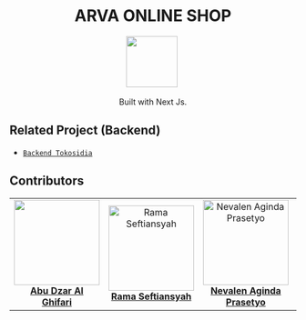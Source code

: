 <h1 align="center">ARVA ONLINE SHOP</h1>

<p align="center">
  <img height="90" src="https://www.google.com/url?sa=i&url=https%3A%2F%2Fmedium.com%2Fwesionary-team%2Fgetting-started-with-next-js-and-create-your-first-application-using-next-js-1409709479a5&psig=AOvVaw13j_7HPf2Plk21FJ8fOmlS&ust=1620670302850000&source=images&cd=vfe&ved=0CAsQjRxqFwoTCMCyiJOavfACFQAAAAAdAAAAABAE"/>&nbsp;
</p>
<p align="center">
  Built with Next Js.
</p>


## Related Project (Backend)
* [`Backend Tokosidia`](https://github.com/azmprllynsa/tokosidia-API)

## Contributors

<center>
  <table>
    <tr>
      <td align="center">
        <a href="https://github.com/abudzr">
          <img width="150" src="https://media-exp1.licdn.com/dms/image/C5603AQHJkatPPZkv3w/profile-displayphoto-shrink_800_800/0/1616558810228?e=1626307200&v=beta&t=ZvN_rhdGzPqdvpsJoOWBwWHZ_-l0MslxoSmu7D3YcYM"><br/>
          <b>Abu Dzar Al Ghifari</b>
        </a>
      </td>
      <td align="center">
        <a href="https://github.com/abudzr">
          <img width="150" src="https://media-exp1.licdn.com/dms/image/C5603AQHWisyVrRhm-Q/profile-displayphoto-shrink_800_800/0/1617809629399?e=1626307200&v=beta&t=Jx9QSk3dCoVZWsdErlwIY6FuoL5tqj3vr49yTRkvoO4" alt="Rama Seftiansyah"><br/>
          <b>Rama Seftiansyah</b>
        </a>
      </td>
      <td align="center">
        <a href="https://github.com/nevalenaginda">
          <img width="150" src="https://media-exp1.licdn.com/dms/image/C5603AQHHGbperV6nJw/profile-displayphoto-shrink_800_800/0/1616773820523?e=1626307200&v=beta&t=fVkODopU5bg-C0gZv-AlNpcBd6zMSvDWsq_ePAwRJ2U" alt="Nevalen Aginda Prasetyo"><br/>
          <b>Nevalen Aginda Prasetyo</b>
        </a>
      </td>
      <td align="center">
        <a href="https://github.com/m-joseph27">
          <img width="150" src="https://media-exp1.licdn.com/dms/image/C5603AQFZLY_7XQ9k0A/profile-displayphoto-shrink_800_800/0/1617766337918?e=1626307200&v=beta&t=t3BBq8dehfARnHorAe1MyQyXAsJz21Ec4O6_Pmx7wSY" alt="Muhammad Aditya Pratama"><br/>
          <b>Muhammad Aditya Pratama</b>
        </a>
      </td>
    </tr>
  </table>
</center>



